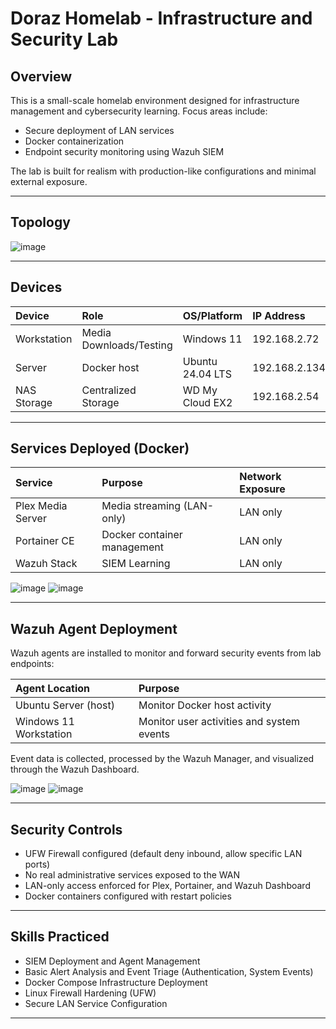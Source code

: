# Doraz Homelab - Infrastructure and Security Lab

## Overview

This is a small-scale homelab environment designed for infrastructure management and cybersecurity learning. Focus areas include:
- Secure deployment of LAN services
- Docker containerization
- Endpoint security monitoring using Wazuh SIEM

The lab is built for realism with production-like configurations and minimal external exposure.

---

## Topology

![image](https://github.com/user-attachments/assets/f2a309f4-5f71-46f1-a2a7-2f7bd9db22cf)

---

## Devices

| Device          | Role                  | OS/Platform            | IP Address    |
|:----------------|:----------------------|:-----------------------|:--------------|
| Workstation     | Media Downloads/Testing| Windows 11            | 192.168.2.72  |
| Server          | Docker host            | Ubuntu 24.04 LTS      | 192.168.2.134 |
| NAS Storage     | Centralized Storage    | WD My Cloud EX2       | 192.168.2.54  |

---

## Services Deployed (Docker)

| Service           | Purpose                          | Network Exposure |
|:------------------|:---------------------------------|:-----------------|
| Plex Media Server | Media streaming (LAN-only)       | LAN only         |
| Portainer CE      | Docker container management      | LAN only         |
| Wazuh Stack       | SIEM Learning                    | LAN only         |

![image](https://github.com/user-attachments/assets/22509135-ef17-4435-aec6-5b2cc875df88)
![image](https://github.com/user-attachments/assets/5afb6e05-ed83-47f4-b59c-28f323b99765)


---

## Wazuh Agent Deployment

Wazuh agents are installed to monitor and forward security events from lab endpoints:

| Agent Location     | Purpose                          |
|:-------------------|:---------------------------------|
| Ubuntu Server (host) | Monitor Docker host activity     |
| Windows 11 Workstation | Monitor user activities and system events |

Event data is collected, processed by the Wazuh Manager, and visualized through the Wazuh Dashboard.

![image](https://github.com/user-attachments/assets/f37a26e9-7939-41db-97fd-40acc6d4f0d2)
![image](https://github.com/user-attachments/assets/ef824f9c-5269-4129-a812-e2551c8f7b73)

---

## Security Controls

- UFW Firewall configured (default deny inbound, allow specific LAN ports)
- No real administrative services exposed to the WAN
- LAN-only access enforced for Plex, Portainer, and Wazuh Dashboard
- Docker containers configured with restart policies

---

## Skills Practiced

- SIEM Deployment and Agent Management
- Basic Alert Analysis and Event Triage (Authentication, System Events)
- Docker Compose Infrastructure Deployment
- Linux Firewall Hardening (UFW)
- Secure LAN Service Configuration

---



